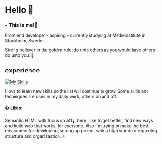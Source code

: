 # Hello :wave:

### - This is me!:rocket:

Front end developer - aspiring - currently studying at Medieinstitute in Stockholm, Sweden.

Strong believer in the golden rule: do unto others as you would have others do unto you. 🥇

## experience
[![My Skills](https://skillicons.dev/icons?i=js,ts,html,css,sass,react,nextjs,vue,vite,express,nodejs,md,mongodb,jest,figma,git,github,vscode)](https://skillicons.dev)

I love to learn new skills so the list will continue to grow. Some skills and techniques are used in my daily work, others on and off.
  
#### :thumbsup: Likes:
Semantic HTML with focus on <b>a11y</b>, here I like to get better, find new ways and build web that works, for everyone. Also I'm trying to make the best enviroment for developing, setting up project with a high standard regarding structure and organizastion. :zap:
 

<!---
JoeldelPilar/JoeldelPilar is a ✨ special ✨ repository because its `README.md` (this file) appears on your GitHub profile.
You can click the Preview link to take a look at your changes.
--->
